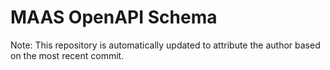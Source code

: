 # MAAS OpenAPI Schema
Note: This repository is automatically updated to attribute the author based on the most recent commit.
